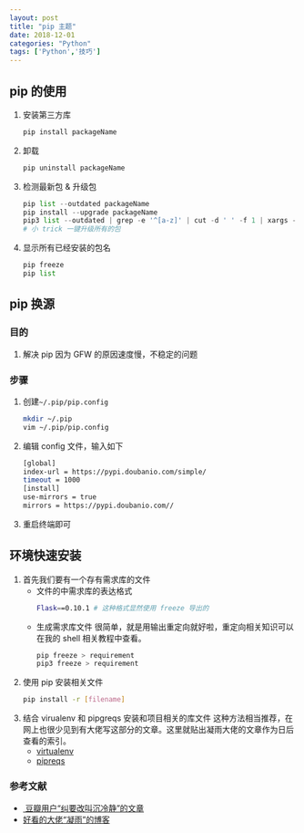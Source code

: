 ```yaml
---
layout: post
title: "pip 主题"
date: 2018-12-01
categories: "Python"
tags: ['Python','技巧']
---
```

## pip 的使用
1. 安装第三方库
	```python
	pip install packageName
	```
2. 卸载
	```python
	pip uninstall packageName
	```
3. 检测最新包 & 升级包
	```python
	pip list --outdated packageName
	pip install --upgrade packageName
	pip3 list --outdated | grep -e '^[a-z]' | cut -d ' ' -f 1 | xargs -n1 pip3 install -U
	# 小 trick 一键升级所有的包
	```
4. 显示所有已经安装的包名
	```python
	pip freeze
	pip list
	```

## pip 换源
### 目的
1. 解决 pip 因为 GFW 的原因速度慢，不稳定的问题
### 步骤
1. 创建`~/.pip/pip.config`
	```bash
	mkdir ~/.pip
	vim ~/.pip/pip.config
	```
2. 编辑 config 文件，输入如下
	```bash
	[global]
	index-url = https://pypi.doubanio.com/simple/
	timeout = 1000
	[install]
	use-mirrors = true
	mirrors = https://pypi.doubanio.com//
	```
3. 重启终端即可

## 环境快速安装
1. 首先我们要有一个存有需求库的文件
	- 文件的中需求库的表达格式
		```bash
		Flask==0.10.1 # 这种格式显然使用 freeze 导出的
		```
	- 生成需求库文件
		很简单，就是用输出重定向就好啦，重定向相关知识可以在我的 shell 相关教程中查看。
		```bash
		pip freeze > requirement
		pip3 freeze > requirement
		```
2. 使用 pip 安装相关文件
	```bash
	pip install -r [filename]
	```
3. 结合 virualenv 和 pipgreqs 安装和项目相关的库文件
	这种方法相当推荐，在网上也很少见到有大佬写这部分的文章。这里就贴出凝雨大佬的文章作为日后查看的索引。
	- [virtualenv](https://ningyu1.github.io/site/post/63-python-virtualenv/)
	- [pipreqs](https://ningyu1.github.io/site/post/67-python-requirements/)

### 参考文献
- [ 豆瓣用户“纠要改叫沉冷静”的文章](https://www.douban.com/note/592418915/?type=rec)
- [好看的大佬“凝雨”的博客](https://ningyu1.github.io/site/post/67-python-requirements/)
